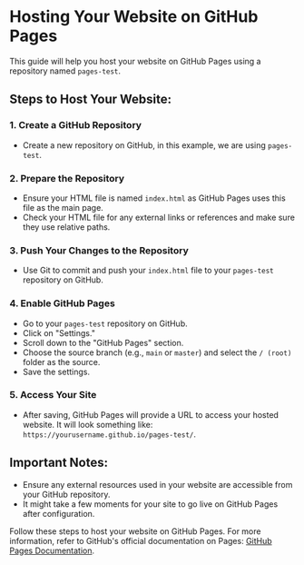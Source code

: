 # Hosting Your Website on GitHub Pages

This guide will help you host your website on GitHub Pages using a repository named `pages-test`.

## Steps to Host Your Website:

### 1. Create a GitHub Repository
- Create a new repository on GitHub, in this example, we are using  `pages-test`.

### 2. Prepare the Repository
- Ensure your HTML file is named `index.html` as GitHub Pages uses this file as the main page.
- Check your HTML file for any external links or references and make sure they use relative paths.

### 3. Push Your Changes to the Repository
- Use Git to commit and push your `index.html` file to your `pages-test` repository on GitHub.

### 4. Enable GitHub Pages
- Go to your `pages-test` repository on GitHub.
- Click on "Settings."
- Scroll down to the "GitHub Pages" section.
- Choose the source branch (e.g., `main` or `master`) and select the `/ (root)` folder as the source.
- Save the settings.

### 5. Access Your Site
- After saving, GitHub Pages will provide a URL to access your hosted website. It will look something like: `https://yourusername.github.io/pages-test/`.

## Important Notes:
- Ensure any external resources used in your website are accessible from your GitHub repository.
- It might take a few moments for your site to go live on GitHub Pages after configuration.

Follow these steps to host your website on GitHub Pages. For more information, refer to GitHub's official documentation on Pages: [GitHub Pages Documentation](https://docs.github.com/en/pages).
